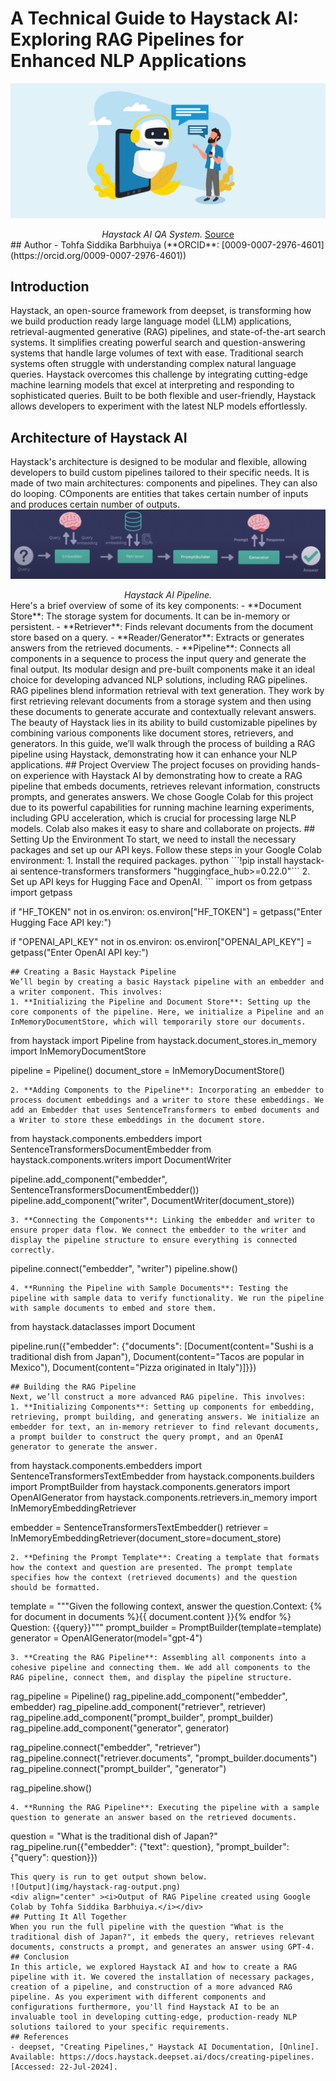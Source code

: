 # A Technical Guide to Haystack AI: Exploring RAG Pipelines for Enhanced NLP Applications

![Haystack AI](img/haystack-thumbnail.png)  
<div align="center" ><i>Haystack AI QA System.</i> <a href="https://www.equalexperts.com/blog/our-thinking/haystack-a-deep-learning-based-question-answering-framework/" target="_blank">Source</a></div>
## Author  
- Tohfa Siddika Barbhuiya (**ORCID**: [0009-0007-2976-4601](https://orcid.org/0009-0007-2976-4601))  

## Introduction
Haystack, an open-source framework from deepset, is transforming how we build production ready large language model (LLM) applications, retrieval-augmented generative (RAG) pipelines, and state-of-the-art search systems. It simplifies creating powerful search and question-answering systems that handle large volumes of text with ease. Traditional search systems often struggle with understanding complex natural language queries. Haystack overcomes this challenge by integrating cutting-edge machine learning models that excel at interpreting and responding to sophisticated queries. Built to be both flexible and user-friendly, Haystack allows developers to experiment with the latest NLP models effortlessly.
## Architecture of Haystack AI
Haystack's architecture is designed to be modular and flexible, allowing developers to build custom pipelines tailored to their specific needs. It is made of two main architectures: components and pipelines. They can also do looping. COmponents are entities that takes certain number of inputs and produces certain number of outputs.
![Haystack Pipeline](img/haystack-architecture.png) 
<div align="center" ><i>Haystack AI Pipeline. </i></div>
Here's a brief overview of some of its key components:
- **Document Store**: The storage system for documents. It can be in-memory or persistent.
- **Retriever**: Finds relevant documents from the document store based on a query.
- **Reader/Generator**: Extracts or generates answers from the retrieved documents.
- **Pipeline**: Connects all components in a sequence to process the input query and generate the final output.
Its modular design and pre-built components make it an ideal choice for developing advanced NLP solutions, including RAG pipelines.
RAG pipelines blend information retrieval with text generation. They work by first retrieving relevant documents from a storage system and then using these documents to generate accurate and contextually relevant answers. The beauty of Haystack lies in its ability to build customizable pipelines by combining various components like document stores, retrievers, and generators. In this guide, we’ll walk through the process of building a RAG pipeline using Haystack, demonstrating how it can enhance your NLP applications.
## Project Overview 
The project focuses on providing hands-on experience with Haystack AI by demonstrating how to create a RAG pipeline that embeds documents, retrieves relevant information, constructs prompts, and generates answers. We chose Google Colab for this project due to its powerful capabilities for running machine learning experiments, including GPU acceleration, which is crucial for processing large NLP models. Colab also makes it easy to share and collaborate on projects.
## Setting Up the Environment
To start, we need to install the necessary packages and set up our API keys. Follow these steps in your Google Colab environment:
1. Install the required packages.
python
```!pip install haystack-ai sentence-transformers transformers "huggingface_hub>=0.22.0"```
2. Set up API keys for Hugging Face and OpenAI.
```
import os
from getpass import getpass

if "HF_TOKEN" not in os.environ:
    os.environ["HF_TOKEN"] = getpass("Enter Hugging Face API key:")

if "OPENAI_API_KEY" not in os.environ:
    os.environ["OPENAI_API_KEY"] = getpass("Enter OpenAI API key:")
```
## Creating a Basic Haystack Pipeline
We’ll begin by creating a basic Haystack pipeline with an embedder and a writer component. This involves:
1. **Initializing the Pipeline and Document Store**: Setting up the core components of the pipeline. Here, we initialize a Pipeline and an InMemoryDocumentStore, which will temporarily store our documents.
```
from haystack import Pipeline
from haystack.document_stores.in_memory import InMemoryDocumentStore

pipeline = Pipeline()
document_store = InMemoryDocumentStore()
```
2. **Adding Components to the Pipeline**: Incorporating an embedder to process document embeddings and a writer to store these embeddings. We add an Embedder that uses SentenceTransformers to embed documents and a Writer to store these embeddings in the document store.
```
from haystack.components.embedders import SentenceTransformersDocumentEmbedder
from haystack.components.writers import DocumentWriter

pipeline.add_component("embedder", SentenceTransformersDocumentEmbedder())
pipeline.add_component("writer", DocumentWriter(document_store))
```
3. **Connecting the Components**: Linking the embedder and writer to ensure proper data flow. We connect the embedder to the writer and display the pipeline structure to ensure everything is connected correctly.
```
pipeline.connect("embedder", "writer")
pipeline.show()
```
4. **Running the Pipeline with Sample Documents**: Testing the pipeline with sample data to verify functionality. We run the pipeline with sample documents to embed and store them.
```
from haystack.dataclasses import Document

pipeline.run({"embedder": {"documents": [Document(content="Sushi is a traditional dish from Japan"),
                                         Document(content="Tacos are popular in Mexico"),
                                         Document(content="Pizza originated in Italy")]}})
```
## Building the RAG Pipeline
Next, we’ll construct a more advanced RAG pipeline. This involves:
1. **Initializing Components**: Setting up components for embedding, retrieving, prompt building, and generating answers. We initialize an embedder for text, an in-memory retriever to find relevant documents, a prompt builder to construct the query prompt, and an OpenAI generator to generate the answer.
```
from haystack.components.embedders import SentenceTransformersTextEmbedder
from haystack.components.builders import PromptBuilder
from haystack.components.generators import OpenAIGenerator
from haystack.components.retrievers.in_memory import InMemoryEmbeddingRetriever

embedder = SentenceTransformersTextEmbedder()
retriever = InMemoryEmbeddingRetriever(document_store=document_store)
```
2. **Defining the Prompt Template**: Creating a template that formats how the context and question are presented. The prompt template specifies how the context (retrieved documents) and the question should be formatted.
```
template = """Given the following context, answer the question.Context:
{% for document in documents %}{{ document.content }}{% endfor %}
Question: {{query}}"""
prompt_builder = PromptBuilder(template=template)
generator = OpenAIGenerator(model="gpt-4") 
```
3. **Creating the RAG Pipeline**: Assembling all components into a cohesive pipeline and connecting them. We add all components to the RAG pipeline, connect them, and display the pipeline structure.
```
rag_pipeline = Pipeline()
rag_pipeline.add_component("embedder", embedder)
rag_pipeline.add_component("retriever", retriever)
rag_pipeline.add_component("prompt_builder", prompt_builder)
rag_pipeline.add_component("generator", generator)

rag_pipeline.connect("embedder", "retriever")
rag_pipeline.connect("retriever.documents", "prompt_builder.documents")
rag_pipeline.connect("prompt_builder", "generator")

rag_pipeline.show()
```
4. **Running the RAG Pipeline**: Executing the pipeline with a sample question to generate an answer based on the retrieved documents.
```
question = "What is the traditional dish of Japan?"
rag_pipeline.run({"embedder": {"text": question},
"prompt_builder": {"query": question}})
```
This query is run to get output shown below.
![Output](img/haystack-rag-output.png) 
<div align="center" ><i>Output of RAG Pipeline created using Google Colab by Tohfa Siddika Barbhuiya.</i></div>
## Putting It All Together
When you run the full pipeline with the question "What is the traditional dish of Japan?", it embeds the query, retrieves relevant documents, constructs a prompt, and generates an answer using GPT-4.
## Conclusion
In this article, we explored Haystack AI and how to create a RAG pipeline with it. We covered the installation of necessary packages, creation of a pipeline, and construction of a more advanced RAG pipeline. As you experiment with different components and configurations furthermore, you'll find Haystack AI to be an invaluable tool in developing cutting-edge, production-ready NLP solutions tailored to your specific requirements.
## References  
- deepset, "Creating Pipelines," Haystack AI Documentation, [Online]. Available: https://docs.haystack.deepset.ai/docs/creating-pipelines. [Accessed: 22-Jul-2024].


